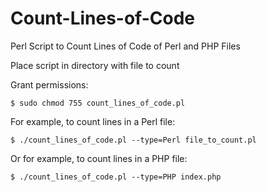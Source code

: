 # Count-Lines-of-Code

Perl Script to Count Lines of Code of Perl and PHP Files

Place script in directory with file to count

Grant permissions:

	$ sudo chmod 755 count_lines_of_code.pl

For example, to count lines in a Perl file:	

	$ ./count_lines_of_code.pl --type=Perl file_to_count.pl
	
Or for example, to count lines in a PHP file:

	$ ./count_lines_of_code.pl --type=PHP index.php
